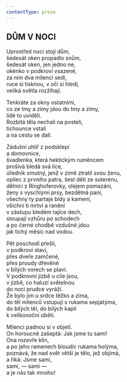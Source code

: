```yaml
---
contentType: prose
---
```


<section>

## DŮM V NOCI  

Uprostřed noci stojí dům,  
šedesát oken propadlo snům,  
šedesát oken, jen jedno ne,  
okénko v podkroví vsazené,  
za ním dva milenci sedí,  
ruce si tisknou, v oči si hledí,  
veliká světla rozžíhají.  

Tenkráte za okny ostatními,  
co ze tmy a zimy jdou do tmy a zimy,  
lidé to uviděli.  
Rozbitá těla nechali na posteli,  
tichounce vstali  
a na cestu se dali.  

Zádušní uhlíř z podsklepí  
a domovnice,  
švadlenka, která hektickým ruměncem  
prošívá bledá svá líce,  
úředník smutný, jenž v zimě ztratil svou ženu,  
opilec z prvního patra, šest dětí ze suterénu,  
dělníci z Ringhoferovky, olejem pomazáni,  
ženy s vyschlými prsy, bezdětná paní,  
všechny ty partaje bídy a kamení,  
všichni ti mrtví a ranění  
v zástupu bledém tajíce dech,  
stoupají vzhůru po schodech  
a po černé chodbě vzdušně jdou  
jak tichý měsíc nad vodou.  

Pět poschodí přešli,  
v podkroví staví,  
přes dveře zamčené,  
přes proudy dřevěné  
v bílých vorech se plaví.  
V podkrovní jizbě u cíle jsou,  
v jizbě, co haluzí světelnou  
do noci prudce vyráží.  
Že bylo jim u srdce těžko a zima,  
do těl milenců vstupují s rukama sepjatýma,  
do bílých těl, do bílých kaplí  
k velikonoční oběti.  

Milenci padnou si v objetí.  
On horoucně zašeptá: Jak jsme tu sami!  
Ona rozevře klín,  
a po jeho ramenech bloudíc rukama holýma,  
poznává, že nad svět větší je tělo, jež objímá,  
a říká: Jsme sami,  
sami, — sami —  
a je nás tak mnoho!

</section>
